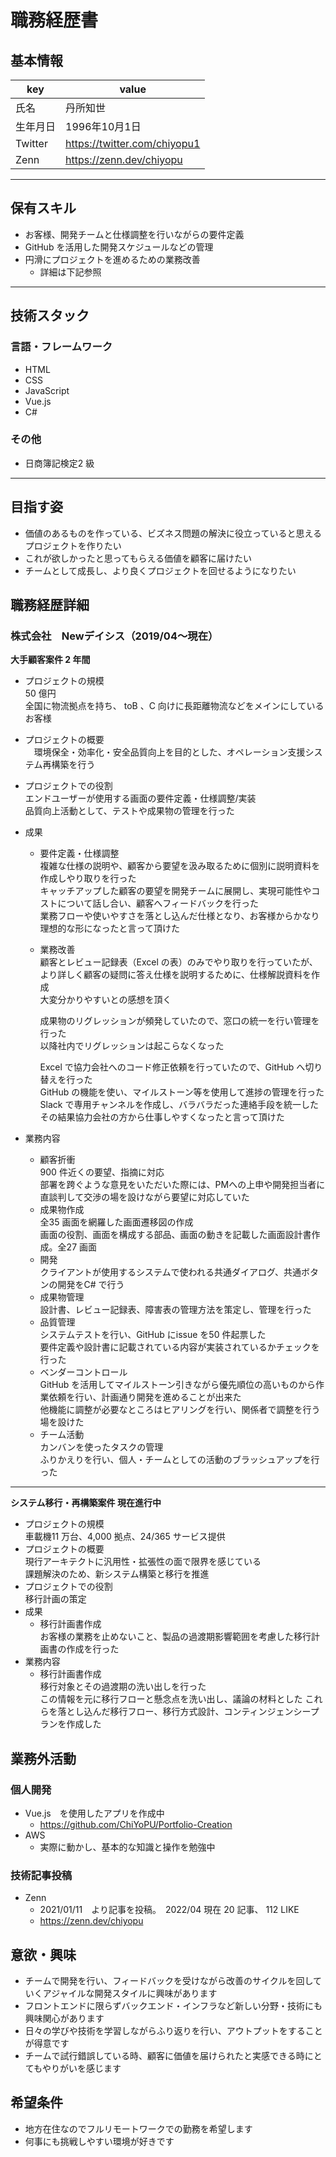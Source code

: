 # 職務経歴書

## 基本情報

|key|value|
|---|---|
|氏名|丹所知世|
|生年月日|1996年10月1日|
|Twitter|https://twitter.com/chiyopu1|
|Zenn|https://zenn.dev/chiyopu|

---

## 保有スキル

- お客様、開発チームと仕様調整を行いながらの要件定義
- GitHub を活用した開発スケジュールなどの管理
- 円滑にプロジェクトを進めるための業務改善
   - 詳細は下記参照 

---

## 技術スタック

### 言語・フレームワーク

- HTML
- CSS
- JavaScript
- Vue.js
- C#

### その他

- 日商簿記検定2 級

---

## 目指す姿

- 価値のあるものを作っている、ビズネス問題の解決に役立っていると思えるプロジェクトを作りたい
- これが欲しかったと思ってもらえる価値を顧客に届けたい
- チームとして成長し、より良くプロジェクトを回せるようになりたい

## 職務経歴詳細

### 株式会社　Newデイシス（2019/04〜現在）

**大手顧客案件 2 年間**
- プロジェクトの規模  
   50 億円  
   全国に物流拠点を持ち、 toB 、C 向けに長距離物流などをメインにしているお客様
- プロジェクトの概要  
  　環境保全・効率化・安全品質向上を目的とした、オペレーション支援システム再構築を行う
- プロジェクトでの役割  
    エンドユーザーが使用する画面の要件定義・仕様調整/実装  
    品質向上活動として、テストや成果物の管理を行った
- 成果  
  - 要件定義・仕様調整  
    複雑な仕様の説明や、顧客から要望を汲み取るために個別に説明資料を作成しやり取りを行った  
    キャッチアップした顧客の要望を開発チームに展開し、実現可能性やコストについて話し合い、顧客へフィードバックを行った  
    業務フローや使いやすさを落とし込んだ仕様となり、お客様からかなり理想的な形になったと言って頂けた
  
  - 業務改善  
    顧客とレビュー記録表（Excel の表）のみでやり取りを行っていたが、  
    より詳しく顧客の疑問に答え仕様を説明するために、仕様解説資料を作成  
    大変分かりやすいとの感想を頂く
    
    成果物のリグレッションが頻発していたので、窓口の統一を行い管理を行った  
    以降社内でリグレッションは起こらなくなった

    Excel で協力会社へのコード修正依頼を行っていたので、GitHub へ切り替えを行った  
    GitHub の機能を使い、マイルストーン等を使用して進捗の管理を行った  
    Slack で専用チャンネルを作成し、バラバラだった連絡手段を統一した  
    その結果協力会社の方から仕事しやすくなったと言って頂けた

- 業務内容  
  - 顧客折衝  
   900 件近くの要望、指摘に対応  
   部署を跨ぐような意見をいただいた際には、PMへの上申や開発担当者に直談判して交渉の場を設けながら要望に対応していた
  - 成果物作成  
    全35 画面を網羅した画面遷移図の作成  
    画面の役割、画面を構成する部品、画面の動きを記載した画面設計書作成。全27 画面
  - 開発  
    クライアントが使用するシステムで使われる共通ダイアログ、共通ボタンの開発をC# で行う
  - 成果物管理  
    設計書、レビュー記録表、障害表の管理方法を策定し、管理を行った
  - 品質管理  
    システムテストを行い、GitHub にissue を50 件起票した  
    要件定義や設計書に記載されている内容が実装されているかチェックを行った
  - ベンダーコントロール  
    GitHub を活用してマイルストーン引きながら優先順位の高いものから作業依頼を行い、計画通り開発を進めることが出来た  
    他機能に調整が必要なところはヒアリングを行い、関係者で調整を行う場を設けた
  - チーム活動  
    カンバンを使ったタスクの管理  
    ふりかえりを行い、個人・チームとしての活動のブラッシュアップを行った
    
---

**システム移行・再構築案件 現在進行中**
- プロジェクトの規模  
   車載機11 万台、4,000 拠点、24/365 サービス提供
- プロジェクトの概要  
   現行アーキテクトに汎用性・拡張性の面で限界を感じている  
   課題解決のため、新システム構築と移行を推進
- プロジェクトでの役割  
   移行計画の策定
- 成果  
  - 移行計画書作成  
    お客様の業務を止めないこと、製品の過渡期影響範囲を考慮した移行計画書の作成を行った
- 業務内容  
  - 移行計画書作成  
    移行対象とその過渡期の洗い出しを行った  
    この情報を元に移行フローと懸念点を洗い出し、議論の材料とした
    これらを落とし込んだ移行フロー、移行方式設計、コンティンジェンシープランを作成した

## 業務外活動

### 個人開発
- Vue.js　を使用したアプリを作成中
  - https://github.com/ChiYoPU/Portfolio-Creation
- AWS
  - 実際に動かし、基本的な知識と操作を勉強中
  
### 技術記事投稿
- Zenn
  - 2021/01/11　より記事を投稿。　2022/04 現在 20 記事、 112 LIKE
  - https://zenn.dev/chiyopu

## 意欲・興味

- チームで開発を行い、フィードバックを受けながら改善のサイクルを回していくアジャイルな開発スタイルに興味があります
- フロントエンドに限らずバックエンド・インフラなど新しい分野・技術にも興味関心があります
- 日々の学びや技術を学習しながらふり返りを行い、アウトプットをすることが得意です
- チームで試行錯誤している時、顧客に価値を届けられたと実感できる時にとてもやりがいを感じます

## 希望条件

- 地方在住なのでフルリモートワークでの勤務を希望します
- 何事にも挑戦しやすい環境が好きです
